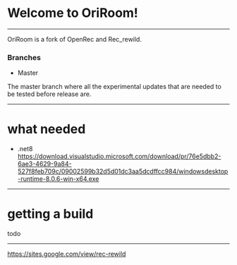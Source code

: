 # Welcome to OriRoom!
---
OriRoom is a fork of OpenRec and Rec_rewild.

### Branches
 - Master

The master branch where all the experimental updates that are needed to be tested before release are.

---
# what needed
- .net8
https://download.visualstudio.microsoft.com/download/pr/76e5dbb2-6ae3-4629-9a84-527f8feb709c/09002599b32d5d01dc3aa5dcdffcc984/windowsdesktop-runtime-8.0.6-win-x64.exe
---
# getting a build

todo

---
https://sites.google.com/view/rec-rewild

